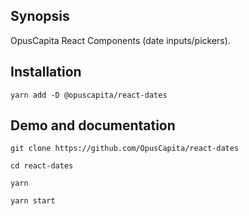 ## Synopsis

OpusCapita React Components (date inputs/pickers).

## Installation

`yarn add -D @opuscapita/react-dates`

## Demo and documentation

`git clone https://github.com/OpusCapita/react-dates`

`cd react-dates`

`yarn`

`yarn start`
